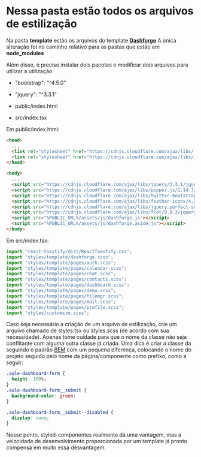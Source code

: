 # Nessa pasta estão todos os arquivos de estilização

Na pasta **template** estão os arquivos do template [**Dashforge**](http://themepixels.me/demo/dashforge1.1/)
A única alteração foi no caminho relativo para as pastas que estão em **node_modules**

Além disso, é preciso instalar dois pacotes e modificar dois arquivos para utilizar a utilização

- "bootstrap": "^4.5.0"
- "jquery": "^3.3.1"

- public/index.html
- src/index.tsx

Em public/index.html:

```html
<head>
  ...
  <link rel="stylesheet" href="https://cdnjs.cloudflare.com/ajax/libs/font-awesome/5.8.1/css/all.min.css" crossorigin="anonymous" />
  <link rel="stylesheet" href="https://cdnjs.cloudflare.com/ajax/libs/ionicons/4.5.0/css/ionicons.min.css" crossorigin="anonymous" />
</head>
```

```html
<body>
  ...
  <script src="https://cdnjs.cloudflare.com/ajax/libs/jquery/3.3.1/jquery.min.js" crossorigin="anonymous"></script>
  <script src="https://cdnjs.cloudflare.com/ajax/libs/popper.js/1.14.7/umd/popper.min.js" crossorigin="anonymous"></script>
  <script src="https://cdnjs.cloudflare.com/ajax/libs/twitter-bootstrap/4.3.1/js/bootstrap.min.js" crossorigin="anonymous"></script>
  <script src="https://cdnjs.cloudflare.com/ajax/libs/feather-icons/4.28.0/feather.min.js" crossorigin="anonymous"></script>
  <script src="https://cdnjs.cloudflare.com/ajax/libs/jquery.perfect-scrollbar/1.5.0/perfect-scrollbar.min.js" crossorigin="anonymous"></script>
  <script src="https://cdnjs.cloudflare.com/ajax/libs/flot/0.8.3/jquery.flot.min.js" crossorigin="anonymous"></script>
  <script src="%PUBLIC_URL%/assets/js/dashforge.js"></script>
  <script src="%PUBLIC_URL%/assets/js/dashforge.aside.js"></script>
</body>
```

Em src/index.tsx:

```typescript
import "react-toastify/dist/ReactToastify.css";
import "styles/template/dashforge.scss";
import "styles/template/pages/auth.scss";
import "styles/template/pages/calendar.scss";
import "styles/template/pages/chat.scss";
import "styles/template/pages/contacts.scss";
import "styles/template/pages/dashboard.scss";
import "styles/template/pages/demo.scss";
import "styles/template/pages/filemgr.scss";
import "styles/template/pages/mail.scss";
import "styles/template/pages/profile.scss";
import "styles/customize.scss";
```

Caso seja necessário a criação de um arquivo de estilização, crie um arquivo chamado de styles.tsx ou styles.scss (de acordo com sua necessidade). Apenas tome cuidade para que o nome da classe não seja conflitante com alguma outra classe já criada. Uma dica é criar a classe da seguindo o padrão [BEM](http://getbem.com/naming/) com um pequena diferença, colocando o nome do projeto seguido pelo nome da página/componente como prefixo, como a seguir:

```css
.aule-dashboard-form {
  height: 100%;
}
.aule-dashboard-form__submit {
  background-color: green;
}

.aule-dashboard-form__submit--disabled {
  display: none;
}
```

Nesse ponto, styled-componentes realmente dá uma vantagem, mas a velocidade de desenvolvimento proporcionada por um template já pronto compensa em muito essa desvantagem.
